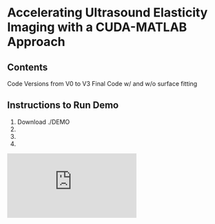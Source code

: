 # Accelerating Ultrasound Elasticity Imaging with a CUDA-MATLAB Approach

## Contents  
Code Versions from V0 to V3
Final Code w/ and w/o surface fitting


## Instructions to Run Demo
1. Download ./DEMO
2.
3.
4.








![Image of Yaktocat](https://github.com/mturney2/Final-Project-Code/blob/master/DEMO/DEMO_run_result.pdf)
